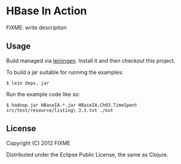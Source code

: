 # HBase In Action

FIXME: write description

## Usage

Build managed via [leiningen][1]. Install it and then checkout this
project.

To build a jar suitable for running the examples:

    $ lein deps, jar

Run the example code like so:

    $ hadoop jar HBaseIA-*.jar HBaseIA.Ch03.TimeSpent src/test/resource/listing\ 3.3.txt ./out

[1]: https://github.com/technomancy/leiningen/tree/1.6.2

## License

Copyright (C) 2012 FIXME

Distributed under the Eclipse Public License, the same as Clojure.
